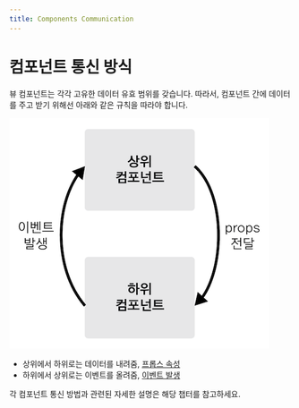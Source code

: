 ```yaml
---
title: Components Communication
---
```


# 컴포넌트 통신 방식

뷰 컴포넌트는 각각 고유한 데이터 유효 범위를 갖습니다. 따라서, 컴포넌트 간에 데이터를 주고 받기 위해선 아래와 같은 규칙을 따라야 합니다.

![뷰 컴포넌트 통신 방식](./component-communication.png)

- 상위에서 하위로는 데이터를 내려줌, [프롭스 속성](./props.html)
- 하위에서 상위로는 이벤트를 올려줌, [이벤트 발생](./event-emit.html)

각 컴포넌트 통신 방법과 관련된 자세한 설명은 해당 챕터를 참고하세요.